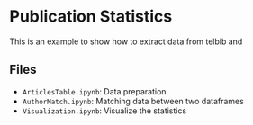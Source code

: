 # Publication Statistics 

This is an example to show how to extract data from telbib and 

## Files

- `ArticlesTable.ipynb`: Data preparation  
- `AuthorMatch.ipynb`: Matching data between two dataframes
- `Visualization.ipynb`: Visualize the statistics
